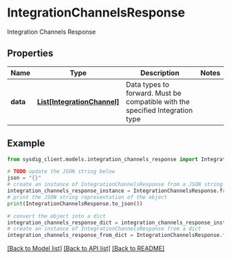 # IntegrationChannelsResponse

Integration Channels Response

## Properties

Name | Type | Description | Notes
------------ | ------------- | ------------- | -------------
**data** | [**List[IntegrationChannel]**](IntegrationChannel.md) | Data types to forward. Must be compatible with the specified Integration type | 

## Example

```python
from sysdig_client.models.integration_channels_response import IntegrationChannelsResponse

# TODO update the JSON string below
json = "{}"
# create an instance of IntegrationChannelsResponse from a JSON string
integration_channels_response_instance = IntegrationChannelsResponse.from_json(json)
# print the JSON string representation of the object
print(IntegrationChannelsResponse.to_json())

# convert the object into a dict
integration_channels_response_dict = integration_channels_response_instance.to_dict()
# create an instance of IntegrationChannelsResponse from a dict
integration_channels_response_from_dict = IntegrationChannelsResponse.from_dict(integration_channels_response_dict)
```
[[Back to Model list]](../README.md#documentation-for-models) [[Back to API list]](../README.md#documentation-for-api-endpoints) [[Back to README]](../README.md)


